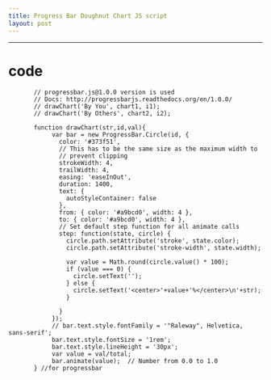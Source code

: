 ```yaml
---
title: Progress Bar Doughnut Chart JS script
layout: post
---
```

---

# code

           // progressbar.js@1.0.0 version is used
           // Docs: http://progressbarjs.readthedocs.org/en/1.0.0/
           // drawChart('By You', chart1, i1);
           // drawChart('By Others', chart2, i2);

           function drawChart(str,id,val){
                var bar = new ProgressBar.Circle(id, {
                  color: '#373f51',
                  // This has to be the same size as the maximum width to
                  // prevent clipping
                  strokeWidth: 4,
                  trailWidth: 4,
                  easing: 'easeInOut',
                  duration: 1400,
                  text: {
                    autoStyleContainer: false
                  },
                  from: { color: '#a9bcd0', width: 4 },
                  to: { color: '#a9bcd0', width: 4 },
                  // Set default step function for all animate calls
                  step: function(state, circle) {
                    circle.path.setAttribute('stroke', state.color);
                    circle.path.setAttribute('stroke-width', state.width);

                    var value = Math.round(circle.value() * 100);
                    if (value === 0) {
                      circle.setText('');
                    } else {
                      circle.setText('<center>'+value+'%</center>\n'+str);
                    }

                  }
                });
                // bar.text.style.fontFamily = '"Raleway", Helvetica, sans-serif';
                bar.text.style.fontSize = '1rem';
                bar.text.style.lineHeight = '30px';
                var value = val/total;
                bar.animate(value);  // Number from 0.0 to 1.0
           } //for progressbar
